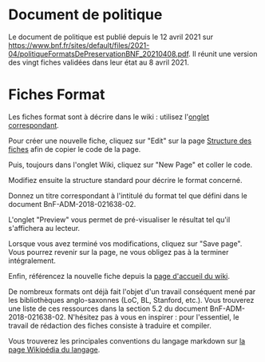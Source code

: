 # Document de politique

Le document de politique est publié depuis le 12 avril 2021 sur https://www.bnf.fr/sites/default/files/2021-04/politiqueFormatsDePreservationBNF_20210408.pdf. Il réunit une version des vingt fiches validées dans leur état au 8 avril 2021.

# Fiches Format

Les fiches format sont à décrire dans le wiki : utilisez l'[onglet correspondant](https://github.com/hackathonBnF/FichesFormat/wiki).

Pour créer une nouvelle fiche, cliquez sur "Edit" sur la page [Structure des fiches](https://github.com/hackathonBnF/FichesFormat/wiki/Structure_Fiche) afin de copier le code de la page.

Puis, toujours dans l'onglet Wiki, cliquez sur "New Page" et coller le code.

Modifiez ensuite la structure standard pour décrire le format concerné.

Donnez un titre correspondant à l'intitulé du format tel que défini dans le document BnF-ADM-2018-021638-02.

L'onglet "Preview" vous permet de pré-visualiser le résultat tel qu'il s'affichera au lecteur.

Lorsque vous avez terminé vos modifications, cliquez sur "Save page". Vous pourrez revenir sur la page, ne vous obligez pas à la terminer intégralement.

Enfin, référencez la nouvelle fiche depuis la [page d'accueil du wiki](https://github.com/hackathonBnF/FichesFormat/wiki).

De nombreux formats ont déjà fait l'objet d'un travail conséquent mené par les bibliothèques anglo-saxonnes (LoC, BL, Stanford, etc.). Vous trouverez une liste de ces ressources dans la section 5.2 du document BnF-ADM-2018-021638-02. N'hésitez pas à vous en inspirer : pour l'essentiel, le travail de rédaction des fiches consiste à traduire et compiler.

Vous trouverez les principales conventions du langage markdown sur [la page Wikipédia du langage](https://fr.wikipedia.org/wiki/Markdown#Quelques_exemples).

